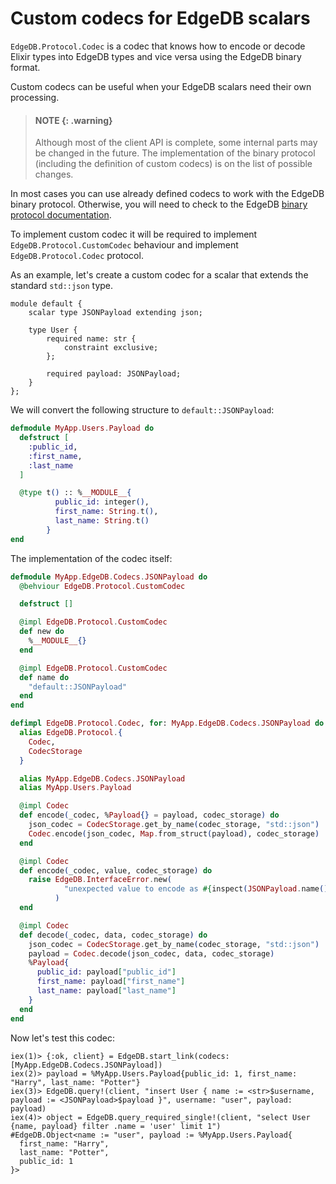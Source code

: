 # Custom codecs for EdgeDB scalars

`EdgeDB.Protocol.Codec` is a codec that knows how to encode or decode Elixir types into EdgeDB types
  and vice versa using the EdgeDB binary format.

Custom codecs can be useful when your EdgeDB scalars need their own processing.

> #### NOTE {: .warning}
>
> Although most of the client API is complete, some internal parts may be changed in the future.
>   The implementation of the binary protocol (including the definition of custom codecs) is on the list of possible changes.

In most cases you can use already defined codecs to work with the EdgeDB binary protocol. Otherwise,
  you will need to check to the EdgeDB [binary protocol documentation](https://www.edgedb.com/docs/reference/protocol).

To implement custom codec it will be required to implement `EdgeDB.Protocol.CustomCodec` behaviour
  and implement `EdgeDB.Protocol.Codec` protocol.

As an example, let's create a custom codec for a scalar that extends the standard `std::json` type.

```sdl
module default {
    scalar type JSONPayload extending json;

    type User {
        required name: str {
            constraint exclusive;
        };

        required payload: JSONPayload;
    }
};
```

We will convert the following structure to `default::JSONPayload`:

```elixir
defmodule MyApp.Users.Payload do
  defstruct [
    :public_id,
    :first_name,
    :last_name
  ]

  @type t() :: %__MODULE__{
          public_id: integer(),
          first_name: String.t(),
          last_name: String.t()
        }
end
```

The implementation of the codec itself:

```elixir
defmodule MyApp.EdgeDB.Codecs.JSONPayload do
  @behviour EdgeDB.Protocol.CustomCodec

  defstruct []

  @impl EdgeDB.Protocol.CustomCodec
  def new do
    %__MODULE__{}
  end

  @impl EdgeDB.Protocol.CustomCodec
  def name do
    "default::JSONPayload"
  end
end

defimpl EdgeDB.Protocol.Codec, for: MyApp.EdgeDB.Codecs.JSONPayload do
  alias EdgeDB.Protocol.{
    Codec,
    CodecStorage
  }

  alias MyApp.EdgeDB.Codecs.JSONPayload
  alias MyApp.Users.Payload

  @impl Codec
  def encode(_codec, %Payload{} = payload, codec_storage) do
    json_codec = CodecStorage.get_by_name(codec_storage, "std::json")
    Codec.encode(json_codec, Map.from_struct(payload), codec_storage)
  end

  @impl Codec
  def encode(_codec, value, codec_storage) do
    raise EdgeDB.InterfaceError.new(
            "unexpected value to encode as #{inspect(JSONPayload.name())}: #{inspect(value)}"
          )
  end

  @impl Codec
  def decode(_codec, data, codec_storage) do
    json_codec = CodecStorage.get_by_name(codec_storage, "std::json")
    payload = Codec.decode(json_codec, data, codec_storage)
    %Payload{
      public_id: payload["public_id"]
      first_name: payload["first_name"]
      last_name: payload["last_name"]
    }
  end
end
```

Now let's test this codec:

```iex
iex(1)> {:ok, client} = EdgeDB.start_link(codecs: [MyApp.EdgeDB.Codecs.JSONPayload])
iex(2)> payload = %MyApp.Users.Payload{public_id: 1, first_name: "Harry", last_name: "Potter"}
iex(3)> EdgeDB.query!(client, "insert User { name := <str>$username, payload := <JSONPayload>$payload }", username: "user", payload: payload)
iex(4)> object = EdgeDB.query_required_single!(client, "select User {name, payload} filter .name = 'user' limit 1")
#EdgeDB.Object<name := "user", payload := %MyApp.Users.Payload{
  first_name: "Harry",
  last_name: "Potter",
  public_id: 1
}>
```
